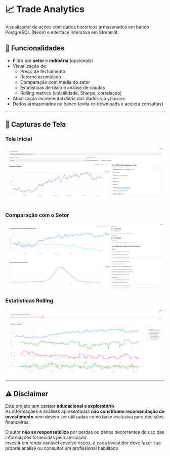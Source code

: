 # 📈 Trade Analytics

Visualizador de ações com dados históricos armazenados em banco PostgreSQL (Neon) e interface interativa em Streamlit.

## 🚀 Funcionalidades
- Filtro por **setor** e **indústria** (opcionais)
- Visualização de:
  - Preço de fechamento
  - Retorno acumulado
  - Comparação com média do setor
  - Estatísticas de risco e análise de caudas
  - Rolling metrics (volatilidade, Sharpe, correlação)
- Atualização incremental diária dos dados via `yfinance`
- Dados armazenados no banco (evita re-downloads e acelera consultas)

---

## 📸 Capturas de Tela

### Tela Inicial
![Tela inicial](Images/tela_principal.png)

### Comparação com o Setor
![Comparação Setor](Images/comparacao_setor.png)

### Estatísticas Rolling
![Rolling Stats](Images/rolling_metrics.png)

---


## ⚠️ Disclaimer
Este projeto tem caráter **educacional e exploratório**.  
As informações e análises apresentadas **não constituem recomendação de investimento** nem devem ser utilizadas como base exclusiva para decisões financeiras.

O autor **não se responsabiliza** por perdas ou danos decorrentes do uso das informações fornecidas pela aplicação.  
Investir em renda variável envolve riscos, e cada investidor deve fazer sua própria análise ou consultar um profissional habilitado
